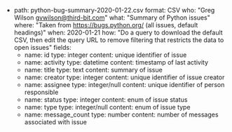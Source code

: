 - path: python-bug-summary-2020-01-22.csv
  format: CSV
  who: "Greg Wilson <gvwilson@third-bit.com>"
  what: "Summary of Python issues"
  where: "Taken from https://bugs.python.org/ (all issues, default headings)"
  when: 2020-01-21
  how: "Do a query to download the default CSV, then edit the query URL to remove filtering that restricts the data to open issues"
  fields:
  - name: id
    type: integer
    content: unique identifier of issue
  - name: activity
    type: datetime
    content: timestamp of last activity
  - name: title
    type: text
    content: summary of issue
  - name: creator
    type: integer
    content: unique identifier of issue creator
  - name: assignee
    type: integer/null
    content: unique identifier of person responsible
  - name: status
    type: integer
    content: enum of issue status
  - name: type
    type: integer/null
    content: enum of issue type
  - name: message_count
    type: number
    content: number of messages associated with issue
